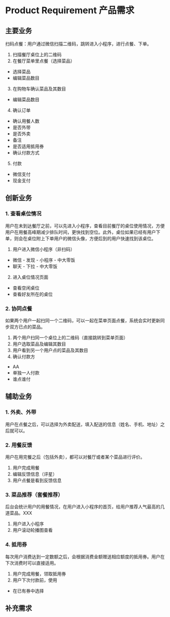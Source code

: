 # Product Requirement 产品需求

## 主要业务

扫码点餐：用户通过微信扫描二维码，跳转进入小程序，进行点餐、下单。

1. 扫描餐厅桌位上的二维码
2. 在餐厅菜单里点餐（选择菜品）
  + 选择菜品
  + 编辑菜品数目
3. 在购物车确认菜品及其数目
  + 编辑菜品数目
4. 确认订单
  + 确认用餐人数
  + 是否外带
  + 是否外卖
  + 备注
  + 是否适用抵用券
  + 确认付款方式
5. 付款
  + 微信支付
  + 现金支付

## 创新业务

### 1. 查看桌位情况

用户在未到达餐厅之前，可以先进入小程序，查看目前餐厅的桌位使用情况，方便用户在用餐高峰期减少排队时间，更快找到空位。此外，桌位如果已经有用户下单，则会在桌位附上下单用户的微信头像，方便后到的用户快速找到该桌位。

1. 用户进入微信小程序（非扫码）
  + 微信 - 发现 - 小程序 - 中大零饭
  + 聊天 - 下拉 - 中大零饭
2. 进入桌位情况页面
  + 查看空闲桌位
  + 查看好友所在的桌位

### 2. 协同点餐

如果两个用户一起扫同一个二维码，可以一起在菜单页面点餐，系统会实时更新同步双方已点的菜品。

1. 两个用户扫同一个桌位上的二维码（直接跳转到菜单页面）
2. 用户选取菜品及编辑其数目
3. 用户看到另一个用户点的菜品及其数目
4. 确认付款方
  + AA
  + 单独一人付款
  + 谁点谁付

## 辅助业务

### 1. 外卖、外带

用户在点餐之后，可以选择为外卖配送，填入配送的信息（姓名、手机、地址）之后就可以。

### 2. 用餐反馈

用户在用完餐之后（包括外卖），都可以对餐厅或者某个菜品进行评价。

1. 用户完成用餐
2. 编辑反馈信息（评星）
3. 用户点餐是看到反馈信息

### 3. 菜品推荐（套餐推荐）

后台会统计用户的用餐情况，在用户进入小程序的首页，给用户推荐人气最高的几道菜品。XXX

1. 用户进入小程序
2. 用户滚动轮播图查看

### 4. 抵用券

每次用户消费达到一定数额之后，会根据消费金额赠送相应额度的抵用券。用户在下次消费时可以直接适用。

1. 用户完成用餐，领取抵用券
2. 用户下次付款前，使用
  + 在已有券中选择

## 补充需求
